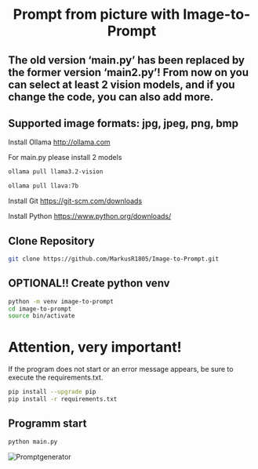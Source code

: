 <div align=center><h1>Prompt from picture with Image-to-Prompt</h1></div>

## The old version ‘main.py’ has been replaced by the former version ‘main2.py’! From now on you can select at least 2 vision models, and if you change the code, you can also add more.
## Supported image formats: jpg, jpeg, png, bmp
Install Ollama
<http://ollama.com>

For main.py please install 2 models

```sh
ollama pull llama3.2-vision
```
```sh
ollama pull llava:7b
```

Install Git
<https://git-scm.com/downloads>

Install Python
<https://www.python.org/downloads/>

<h2>Clone Repository</h2>

```sh
git clone https://github.com/MarkusR1805/Image-to-Prompt.git
```

<h2>OPTIONAL!! Create python venv</h2>

```sh
python -m venv image-to-prompt
cd image-to-prompt
source bin/activate
```

<h1>Attention, very important!</h1>
If the program does not start or an error message appears, be sure to execute the requirements.txt.

```sh
pip install --upgrade pip
pip install -r requirements.txt
```

<h2>Programm start</h2>

```sh
python main.py
```

![Promptgenerator](https://image.civitai.com/xG1nkqKTMzGDvpLrqFT7WA/26f2122f-6738-45e1-bcf9-0e62f281622c/original=true,quality=90/36686347.jpeg)
